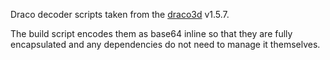 Draco decoder scripts taken from the [draco3d](https://www.npmjs.com/package/draco3d) v1.5.7.

The build script encodes them as base64 inline so that they are fully encapsulated and any
dependencies do not need to manage it themselves.
